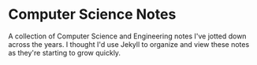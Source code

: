 # Computer Science Notes

A collection of Computer Science and Engineering notes I've jotted down across the years. 
I thought I'd use Jekyll to organize and view these notes as they're starting to grow quickly.
